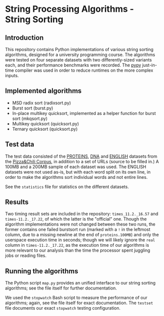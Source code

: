 # String Processing Algorithms - String Sorting

## Introduction

This repository contains Python implementations of various string sorting
algorithms, designed for a university programming course.  The algorithms
were tested on four separate datasets with two differently-sized variants
each, and their performance benchmarks were recorded.  The
[pypy](http://pypy.org/) just-in-time compiler was used in order to reduce
runtimes on the more complex inputs.

## Implemented algorithms

* MSD radix sort (radixsort.py)
* Burst sort (burst.py)
* In-place multikey quicksort, implemented as a helper function for
  burst sort (mkqsort.py)
* Multikey quicksort (quicksort.py)
* Ternary quicksort (quicksort.py)

## Test data

The test data consisted of the
[PROTEINS](http://pizzachili.dcc.uchile.cl/texts/protein/),
[DNA](http://pizzachili.dcc.uchile.cl/texts/dna/) and
[ENGLISH](http://pizzachili.dcc.uchile.cl/texts/nlang/) datasets from the
[Pizza&Chili Corpus](http://pizzachili.dcc.uchile.cl/texts.html), in addition
to a set of URLs (source to be filled in.)  A 100MB and a 200MB sample of each
dataset was used.  The ENGLISH datasets were not used as-is, but with each
word split on its own line, in order to make the algorithms sort individual
words and not entire lines.

See the `statistics` file for statistics on the different datasets.

## Results

Two timing result sets are included in the repository: `times_11.2._16.57`
and `times-11.2._17.22`, of which the latter is the "official" one.  Though
the algorithm implementations were not changed between these two runs, the
former contains one failed burstsort run (marked with a `!` in the leftmost
column, due to a missing newline at the end of `proteins.100MB`) and only
the userspace execution time in seconds; though we will likely ignore the
`real` column in `times-11.2._17.22`, as the execution time of our
algorithms is more relevant to our analysis than the time the processor
spent juggling jobs or reading files.

## Running the algorithms

The Python script `map.py` provides an unified interface to our string sorting
algorithms; see the file itself for further documentation.

We used the `stopwatch` Bash script to measure the performance of our
algorithms; again, see the file itself for exact documentation.  The `testset`
file documents our exact `stopwatch` testing configuration.

